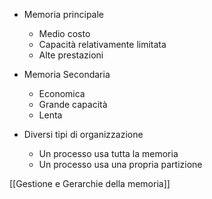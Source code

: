 - Memoria principale
	- Medio costo
	- Capacità relativamente limitata
	- Alte prestazioni

- Memoria Secondaria
	- Economica
	- Grande capacità 
	- Lenta

- Diversi tipi di organizzazione
	- Un processo usa tutta la memoria 
	- Un processo usa una propria partizione

[[Gestione e Gerarchie della memoria]]